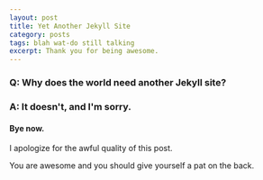 ```yaml
---
layout: post
title: Yet Another Jekyll Site
category: posts
tags: blah wat-do still talking
excerpt: Thank you for being awesome.
---
```

### Q: Why does the world need another Jekyll site?

### A: It doesn't, and I'm sorry.

#### Bye now.

I apologize for the awful quality of this post.

You are awesome and you should give yourself a pat on the back.
